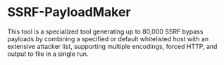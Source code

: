 # SSRF-PayloadMaker
This tool is a specialized tool generating up to 80,000 SSRF bypass payloads by combining a specified or default whitelisted host with an extensive attacker list, supporting multiple encodings, forced HTTP, and output to file in a single run.
